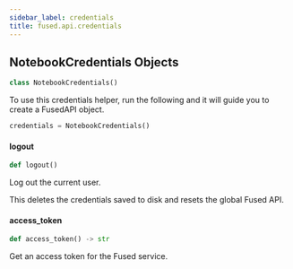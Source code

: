 ```yaml
---
sidebar_label: credentials
title: fused.api.credentials
---
```


## NotebookCredentials Objects

```python
class NotebookCredentials()
```

To use this credentials helper, run the following and it will guide you to create a FusedAPI object.

```py
credentials = NotebookCredentials()
```

#### logout

```python
def logout()
```

Log out the current user.

This deletes the credentials saved to disk and resets the global Fused API.

#### access\_token

```python
def access_token() -> str
```

Get an access token for the Fused service.


